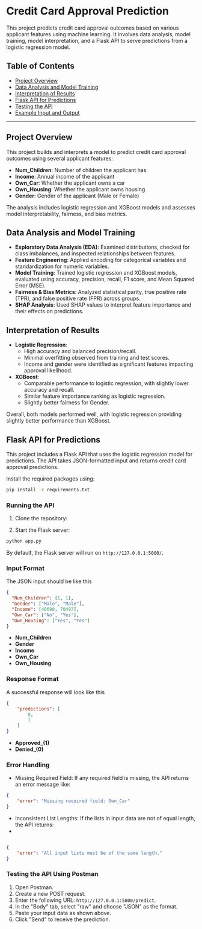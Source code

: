 # Credit Card Approval Prediction

This project predicts credit card approval outcomes based on various applicant features using machine learning. It involves data analysis, model training, model interpretation, and a Flask API to serve predictions from a logistic regression model.

## Table of Contents
- [Project Overview](#project-overview)
- [Data Analysis and Model Training](#data-analysis-and-model-training)
- [Interpretation of Results](#interpretation-of-results)
- [Flask API for Predictions](#flask-api-for-predictions)
- [Testing the API](#testing-the-api)
- [Example Input and Output](#example-input-and-output)

---

## Project Overview

This project builds and interprets a model to predict credit card approval outcomes using several applicant features:
- **Num_Children**: Number of children the applicant has
- **Income**: Annual income of the applicant
- **Own_Car**: Whether the applicant owns a car
- **Own_Housing**: Whether the applicant owns housing
- **Gender**: Gender of the applicant (Male or Female)

The analysis includes logistic regression and XGBoost models and assesses model interpretability, fairness, and bias metrics.

## Data Analysis and Model Training

- **Exploratory Data Analysis (EDA)**: Examined distributions, checked for class imbalances, and inspected relationships between features.
- **Feature Engineering**: Applied encoding for categorical variables and standardization for numeric variables.
- **Model Training**: Trained logistic regression and XGBoost models, evaluated using accuracy, precision, recall, F1 score, and Mean Squared Error (MSE).
- **Fairness & Bias Metrics**: Analyzed statistical parity, true positive rate (TPR), and false positive rate (FPR) across groups.
- **SHAP Analysis**: Used SHAP values to interpret feature importance and their effects on predictions.

## Interpretation of Results

- **Logistic Regression**:
  - High accuracy and balanced precision/recall.
  - Minimal overfitting observed from training and test scores.
  - Income and gender were identified as significant features impacting approval likelihood.
- **XGBoost**:
  - Comparable performance to logistic regression, with slightly lower accuracy and recall.
  - Similar feature importance ranking as logistic regression.
  - Slightly better fairness for Gender.

Overall, both models performed well, with logistic regression providing slightly better performance than XGBoost.

## Flask API for Predictions

This project includes a Flask API that uses the logistic regression model for predictions. The API takes JSON-formatted input and returns credit card approval predictions.


Install the required packages using:
```bash
pip install -r requirements.txt
```

### Running the API

1. Clone the repository:

2. Start the Flask server:
```bash
python app.py
```

By default, the Flask server will run on `http://127.0.0.1:5000/`.

### Input Format

The JSON input should be like this

```json
{
  "Num_Children": [1, 1],
  "Gender": ["Male", "Male"],
  "Income": [40690, 70497],
  "Own_Car": ["No", "Yes"],
  "Own_Housing": ["Yes", "Yes"]
}

```

- **Num_Children**
- **Gender**
- **Income**
- **Own_Car**
- **Own_Housing**


### Response Format

A successful response will look like this
```json
{
    "predictions": [
        0,
        1
    ]
}
```
- **Approved_(1)**
- **Denied_(0)**

### Error Handling

- Missing Required Field: If any required field is missing, the API returns an error message like:

```json
{
    "error": "Missing required field: Own_Car"
}

```

- Inconsistent List Lengths: If the lists in input data are not of equal length, the API returns:
- 
```json

{
    "error": "All input lists must be of the same length."
}

```

### Testing the API Using Postman

1. Open Postman.
2. Create a new POST request.
3. Enter the following URL: `http://127.0.0.1:5000/predict`.
4. In the "Body" tab, select "raw" and choose "JSON" as the format.
5. Paste your input data as shown above.
6. Click "Send" to receive the prediction.


